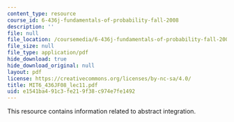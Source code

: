 ```yaml
---
content_type: resource
course_id: 6-436j-fundamentals-of-probability-fall-2008
description: ''
file: null
file_location: /coursemedia/6-436j-fundamentals-of-probability-fall-2008/e1541ba491c3fe219f38c974e7fe1492_MIT6_436JF08_lec11.pdf
file_size: null
file_type: application/pdf
hide_download: true
hide_download_original: null
layout: pdf
license: https://creativecommons.org/licenses/by-nc-sa/4.0/
title: MIT6_436JF08_lec11.pdf
uid: e1541ba4-91c3-fe21-9f38-c974e7fe1492
---
```

This resource contains information related to abstract integration.